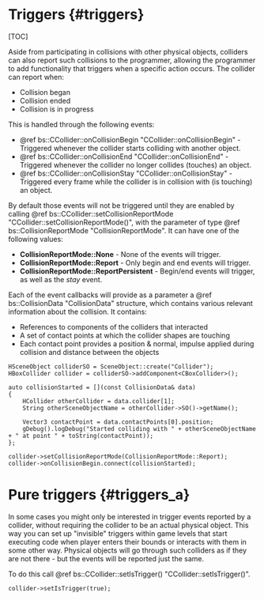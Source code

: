 Triggers						{#triggers}
===============
[TOC]

Aside from participating in collisions with other physical objects, colliders can also report such collisions to the programmer, allowing the programmer to add functionality that triggers when a specific action occurs. The collider can report when:
 - Collision began
 - Collision ended
 - Collision is in progress
 
This is handled through the following events:
 - @ref bs::CCollider::onCollisionBegin "CCollider::onCollisionBegin" - Triggered whenever the collider starts colliding with another object.
 - @ref bs::CCollider::onCollisionEnd "CCollider::onCollisionEnd" - Triggered whenever the collider no longer collides (touches) an object.
 - @ref bs::CCollider::onCollisionStay "CCollider::onCollisionStay" - Triggered every frame while the collider is in collision with (is touching) an object.
 
By default those events will not be triggered until they are enabled by calling @ref bs::CCollider::setCollisionReportMode "CCollider::setCollisionReportMode()", with the parameter of type @ref bs::CollisionReportMode "CollisionReportMode". It can have one of the following values:
 - **CollisionReportMode::None** - None of the events will trigger.
 - **CollisionReportMode::Report** - Only begin and end events will trigger.
 - **CollisionReportMode::ReportPersistent** - Begin/end events will trigger, as well as the *stay* event.
 
Each of the event callbacks will provide as a parameter a @ref bs::CollisionData "CollisionData" structure, which contains various relevant information about the collision. It contains:
 - References to components of the colliders that interacted
 - A set of contact points at which the collider shapes are touching
  - Each contact point provides a position & normal, impulse applied during collision and distance between the objects
 
~~~~~~~~~~~~~{.cpp}
HSceneObject colliderSO = SceneObject::create("Collider");
HBoxCollider collider = colliderSO->addComponent<CBoxCollider>();

auto collisionStarted = [](const CollisionData& data)
{
	HCollider otherCollider = data.collider[1];
	String otherSceneObjectName = otherCollider->SO()->getName();
	
	Vector3 contactPoint = data.contactPoints[0].position;
	gDebug().logDebug("Started colliding with " + otherSceneObjectName + " at point " + toString(contactPoint));
};

collider->setCollisionReportMode(CollisionReportMode::Report);
collider->onCollisionBegin.connect(collisionStarted);
~~~~~~~~~~~~~

# Pure triggers {#triggers_a}
In some cases you might only be interested in trigger events reported by a collider, without requiring the collider to be an actual physical object. This way you can set up "invisible" triggers within game levels that start executing code when player enters their bounds or interacts with them in some other way. Physical objects will go through such colliders as if they are not there - but the events will be reported just the same.

To do this call @ref bs::CCollider::setIsTrigger() "CCollider::setIsTrigger()".

~~~~~~~~~~~~~{.cpp}
collider->setIsTrigger(true);
~~~~~~~~~~~~~